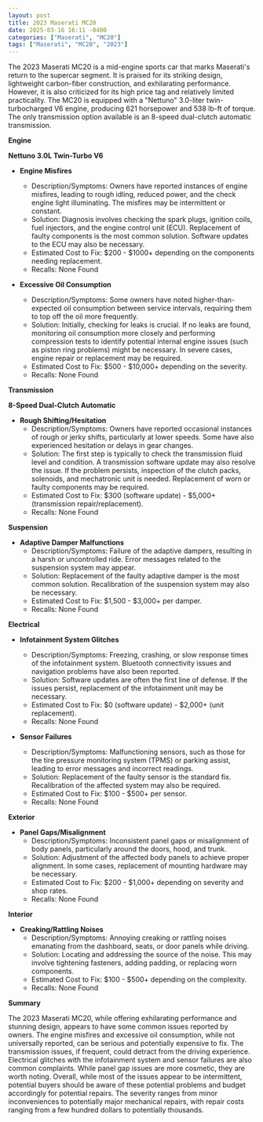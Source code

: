 ```yaml
---
layout: post
title: 2023 Maserati MC20
date: 2025-03-16 16:11 -0400
categories: ["Maserati", "MC20"]
tags: ["Maserati", "MC20", "2023"]
---
```

The 2023 Maserati MC20 is a mid-engine sports car that marks Maserati's return to the supercar segment. It is praised for its striking design, lightweight carbon-fiber construction, and exhilarating performance. However, it is also criticized for its high price tag and relatively limited practicality. The MC20 is equipped with a "Nettuno" 3.0-liter twin-turbocharged V6 engine, producing 621 horsepower and 538 lb-ft of torque. The only transmission option available is an 8-speed dual-clutch automatic transmission.

**Engine**

**Nettuno 3.0L Twin-Turbo V6**

*   **Engine Misfires**
    *   Description/Symptoms: Owners have reported instances of engine misfires, leading to rough idling, reduced power, and the check engine light illuminating. The misfires may be intermittent or constant.
    *   Solution: Diagnosis involves checking the spark plugs, ignition coils, fuel injectors, and the engine control unit (ECU). Replacement of faulty components is the most common solution. Software updates to the ECU may also be necessary.
    *   Estimated Cost to Fix: $200 - $1000+ depending on the components needing replacement.
    *   Recalls: None Found

*   **Excessive Oil Consumption**
    *   Description/Symptoms: Some owners have noted higher-than-expected oil consumption between service intervals, requiring them to top off the oil more frequently.
    *   Solution: Initially, checking for leaks is crucial. If no leaks are found, monitoring oil consumption more closely and performing compression tests to identify potential internal engine issues (such as piston ring problems) might be necessary. In severe cases, engine repair or replacement may be required.
    *   Estimated Cost to Fix: $500 - $10,000+ depending on the severity.
    *   Recalls: None Found

**Transmission**

**8-Speed Dual-Clutch Automatic**

*   **Rough Shifting/Hesitation**
    *   Description/Symptoms: Owners have reported occasional instances of rough or jerky shifts, particularly at lower speeds. Some have also experienced hesitation or delays in gear changes.
    *   Solution: The first step is typically to check the transmission fluid level and condition. A transmission software update may also resolve the issue. If the problem persists, inspection of the clutch packs, solenoids, and mechatronic unit is needed. Replacement of worn or faulty components may be required.
    *   Estimated Cost to Fix: $300 (software update) - $5,000+ (transmission repair/replacement).
    *   Recalls: None Found

**Suspension**

*   **Adaptive Damper Malfunctions**
    *   Description/Symptoms: Failure of the adaptive dampers, resulting in a harsh or uncontrolled ride. Error messages related to the suspension system may appear.
    *   Solution: Replacement of the faulty adaptive damper is the most common solution. Recalibration of the suspension system may also be necessary.
    *   Estimated Cost to Fix: $1,500 - $3,000+ per damper.
    *   Recalls: None Found

**Electrical**

*   **Infotainment System Glitches**
    *   Description/Symptoms: Freezing, crashing, or slow response times of the infotainment system. Bluetooth connectivity issues and navigation problems have also been reported.
    *   Solution: Software updates are often the first line of defense. If the issues persist, replacement of the infotainment unit may be necessary.
    *   Estimated Cost to Fix: $0 (software update) - $2,000+ (unit replacement).
    *   Recalls: None Found

*   **Sensor Failures**
    *   Description/Symptoms: Malfunctioning sensors, such as those for the tire pressure monitoring system (TPMS) or parking assist, leading to error messages and incorrect readings.
    *   Solution: Replacement of the faulty sensor is the standard fix. Recalibration of the affected system may also be required.
    *   Estimated Cost to Fix: $100 - $500+ per sensor.
    *   Recalls: None Found

**Exterior**

*   **Panel Gaps/Misalignment**
    *   Description/Symptoms: Inconsistent panel gaps or misalignment of body panels, particularly around the doors, hood, and trunk.
    *   Solution: Adjustment of the affected body panels to achieve proper alignment. In some cases, replacement of mounting hardware may be necessary.
    *   Estimated Cost to Fix: $200 - $1,000+ depending on severity and shop rates.
    *   Recalls: None Found

**Interior**

*   **Creaking/Rattling Noises**
    *   Description/Symptoms: Annoying creaking or rattling noises emanating from the dashboard, seats, or door panels while driving.
    *   Solution: Locating and addressing the source of the noise. This may involve tightening fasteners, adding padding, or replacing worn components.
    *   Estimated Cost to Fix: $100 - $500+ depending on the complexity.
    *   Recalls: None Found

**Summary**

The 2023 Maserati MC20, while offering exhilarating performance and stunning design, appears to have some common issues reported by owners. The engine misfires and excessive oil consumption, while not universally reported, can be serious and potentially expensive to fix. The transmission issues, if frequent, could detract from the driving experience. Electrical glitches with the infotainment system and sensor failures are also common complaints. While panel gap issues are more cosmetic, they are worth noting. Overall, while most of the issues appear to be intermittent, potential buyers should be aware of these potential problems and budget accordingly for potential repairs. The severity ranges from minor inconveniences to potentially major mechanical repairs, with repair costs ranging from a few hundred dollars to potentially thousands.

